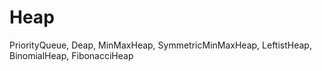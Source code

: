 # Heap
PriorityQueue, Deap, MinMaxHeap, SymmetricMinMaxHeap, LeftistHeap, BinomialHeap, FibonacciHeap
